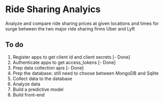 # Ride Sharing Analyics

Analyze and compare ride sharing prices at given locations and times for surge between the two major ride sharing firms Uber and Lyft

## To do
1. Register apps to get client id and client secrets [- Done]
2. Authenticate apps to get access_tokens [- Done]
3. Prep data collection apis [- Done]
4. Prep the database: still need to choose between MongoDB and Sqlite
5. Collect data to the database
6. Analyze data
7. Build a predictive model
8. Build front-end
